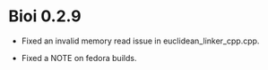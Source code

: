# Bioi 0.2.9

* Fixed an invalid memory read issue in euclidean_linker_cpp.cpp.


* Fixed a NOTE on fedora builds.
